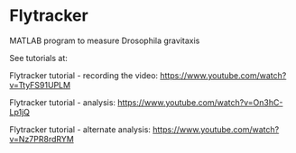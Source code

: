 # Flytracker
MATLAB program to measure Drosophila gravitaxis

See tutorials at:

Flytracker tutorial - recording the video: https://www.youtube.com/watch?v=TtyFS91UPLM

Flytracker tutorial - analysis: https://www.youtube.com/watch?v=On3hC-Lp1jQ

Flytracker tutorial - alternate analysis: https://www.youtube.com/watch?v=Nz7PR8rdRYM
